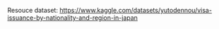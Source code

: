 Resouce dataset: https://www.kaggle.com/datasets/yutodennou/visa-issuance-by-nationality-and-region-in-japan
